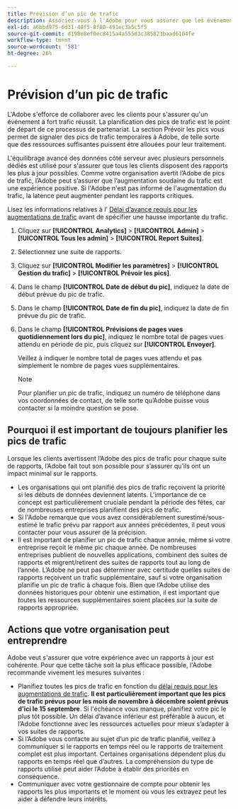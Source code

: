 ```yaml
---
title: Prévision d’un pic de trafic
description: Associez-vous à l'Adobe pour vous assurer que les événements à trafic élevé ne connaissent pas de latence.
exl-id: a6bbd975-6d31-40f5-8f80-491ec3a5c5f5
source-git-commit: d198e8ef0ec8415a4a555d3c385823baad6104fe
workflow-type: tm+mt
source-wordcount: '581'
ht-degree: 26%

---
```


# Prévision d’un pic de trafic

L&#39;Adobe s&#39;efforce de collaborer avec les clients pour s&#39;assurer qu&#39;un événement à fort trafic réussit. La planification des pics de trafic est le point de départ de ce processus de partenariat. La section Prévoir les pics vous permet de signaler des pics de trafic temporaires à Adobe, de telle sorte que des ressources suffisantes puissent être allouées pour leur traitement.

L&#39;équilibrage avancé des données côté serveur avec plusieurs personnels dédiés est utilisé pour s&#39;assurer que tous les clients disposent des rapports les plus à jour possibles. Comme votre organisation avertit l’Adobe de pics de trafic, l’Adobe peut s’assurer que l’augmentation soudaine du trafic est une expérience positive. Si l&#39;Adobe n&#39;est pas informé de l&#39;augmentation du trafic, la latence peut augmenter pendant les rapports critiques.

Lisez les informations relatives à l’ [Délai d’avance requis pour les augmentations de trafic](/help/admin/c-traffic-management/traffic-lead-time.md) avant de spécifier une hausse importante du trafic.

1. Cliquez sur **[!UICONTROL Analytics]** > **[!UICONTROL Admin]** > **[!UICONTROL Tous les admin]** > **[!UICONTROL Report Suites]**.
1. Sélectionnez une suite de rapports.
1. Cliquez sur **[!UICONTROL Modifier les paramètres]** > **[!UICONTROL Gestion du trafic]** > **[!UICONTROL Prévoir les pics]**.
1. Dans le champ **[!UICONTROL Date de début du pic]**, indiquez la date de début prévue du pic de trafic.
1. Dans le champ **[!UICONTROL Date de fin du pic]**, indiquez la date de fin prévue du pic de trafic.
1. Dans le champ **[!UICONTROL Prévisions de pages vues quotidiennement lors du pic]**, indiquez le nombre total de pages vues attendu en période de pic, puis cliquez sur **[!UICONTROL Envoyer]**.

   Veillez à indiquer le nombre total de pages vues attendu et pas simplement le nombre de pages vues supplémentaires.

   >[!NOTE]
   >
   >Pour planifier un pic de trafic, indiquez un numéro de téléphone dans vos coordonnées de contact, de telle sorte qu’Adobe puisse vous contacter si la moindre question se pose.

## Pourquoi il est important de toujours planifier les pics de trafic

Lorsque les clients avertissent l’Adobe des pics de trafic pour chaque suite de rapports, l’Adobe fait tout son possible pour s’assurer qu’ils ont un impact minimal sur le rapports.

* Les organisations qui ont planifié des pics de trafic reçoivent la priorité si les débuts de données deviennent latents. L&#39;importance de ce concept est particulièrement cruciale pendant la période des fêtes, car de nombreuses entreprises planifient des pics de trafic.
* Si l&#39;Adobe remarque que vous avez considérablement surestimé/sous-estimé le trafic prévu par rapport aux années précédentes, il peut vous contacter pour vous assurer de la précision.
* Il est important de planifier un pic de trafic chaque année, même si votre entreprise reçoit le même pic chaque année. De nombreuses entreprises publient de nouvelles applications, combinent des suites de rapports et migrent/retirent des suites de rapports tout au long de l’année. L’Adobe ne peut pas déterminer avec certitude quelles suites de rapports reçoivent un trafic supplémentaire, sauf si votre organisation planifie un pic de trafic à chaque fois. Bien que l’Adobe utilise des données historiques pour obtenir une estimation, il est important que toutes les ressources supplémentaires soient placées sur la suite de rapports appropriée.

## Actions que votre organisation peut entreprendre

Adobe veut s&#39;assurer que votre expérience avec un rapports à jour est cohérente. Pour que cette tâche soit la plus efficace possible, l&#39;Adobe recommande vivement les mesures suivantes :

* Planifiez toutes les pics de trafic en fonction du [délai requis pour les augmentations de trafic](traffic-lead-time.md). **Il est particulièrement important que les pics de trafic prévus pour les mois de novembre à décembre soient prévus d&#39;ici le 15 septembre**. Si l&#39;échéance vous manque, planifiez votre pic le plus tôt possible. Un délai d’avance inférieur est préférable à aucun, et l’Adobe fonctionne avec les ressources actuelles pour mieux s’adapter à vos suites de rapports.
* Si l’Adobe vous contacte au sujet d’un pic de trafic planifié, veillez à communiquer si le rapports en temps réel ou le rapports de traitement complet est plus important. Certaines organisations dépendent plus du rapports en temps réel que d’autres. La compréhension du type de rapports utilisé peut aider l’Adobe à établir des priorités en conséquence.
* Communiquer avec votre gestionnaire de compte pour obtenir les rapports les plus importants et le moment où vous les extrayez peut les aider à défendre leurs intérêts.
